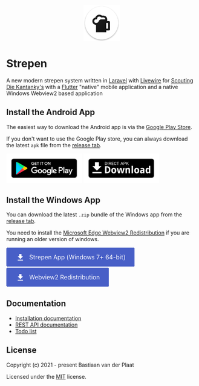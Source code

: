 <p align="center"><img src="client/android/app/src/main/res/mipmap-xhdpi/ic_launcher.png" alt="Strepen logo"></p>

# Strepen
A new modern strepen system written in [Laravel](https://laravel.com/) with [Livewire](https://laravel-livewire.com/) for [Scouting Die Kantanky's](https://www.diekantankys.nl/) with a [Flutter](https://flutter.dev/) "native" mobile application and a native Windows Webview2 based application

## Install the Android App
The easiest way to download the Android app is via the [Google Play Store](https://play.google.com/store/apps/details?id=nl.plaatsoft.strepen).

If you don't want to use the Google Play store, you can always download the latest `apk` file from the [release tab](https://github.com/bplaat/strepen/releases).

<a href="https://play.google.com/store/apps/details?id=nl.plaatsoft.strepen"><img alt="Get it on Google Play" src="server/public/images/google-play-download.png" width="200"></a>
<a href="https://github.com/bplaat/strepen/releases/tag/client-v1.2.0"><img alt="Get it on Google Play" src="server/public/images/direct-apk-download.png" width="200"></a>

## Install the Windows App
You can download the latest `.zip` bundle of the Windows app from the [release tab](https://github.com/bplaat/strepen/releases).

You need to install the [Microsoft Edge Webview2 Redistribution](https://github.com/bplaat/strepen/releases/download/windows-client-v1.3.0/MicrosoftEdgeWebview2Setup.exe) if you are running an older version of windows.

<a href="https://github.com/bplaat/strepen/releases/download/windows-client-v1.3.0/strepen-win64.zip"><img alt="Download Strepen App (Windows 7+ 64-bit)" src="docs/images/windows-app-download.png"></a> &nbsp; &nbsp; &nbsp;
<a href="https://github.com/bplaat/strepen/releases/download/windows-client-v1.3.0/MicrosoftEdgeWebview2Setup.exe"><img alt="Webview2 Redistribution" src="docs/images/windows-webview2-download.png"></a>

## Documentation
- [Installation documentation](docs/installation.md)
- [REST API documentation](docs/api.md)
- [Todo list](docs/todo.md)

## License
Copyright (c) 2021 - present Bastiaan van der Plaat

Licensed under the [MIT](LICENSE) license.
